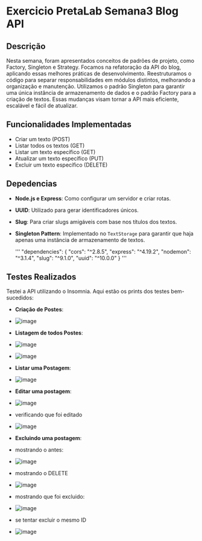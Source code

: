 # Exercicio PretaLab Semana3 Blog API

## Descrição

Nesta semana, foram apresentados conceitos de padrões de projeto, como Factory, Singleton e Strategy. Focamos na refatoração da API do blog, aplicando essas melhores práticas de desenvolvimento. Reestruturamos o código para separar responsabilidades em módulos distintos, melhorando a organização e manutenção. Utilizamos o padrão Singleton para garantir uma única instância de armazenamento de dados e o padrão Factory para a criação de textos. Essas mudanças visam tornar a API mais eficiente, escalável e fácil de atualizar.

## Funcionalidades Implementadas

- Criar um texto (POST)
- Listar todos os textos (GET)
- Listar um texto específico (GET)
- Atualizar um texto específico (PUT)
- Excluir um texto específico (DELETE)

## Depedencias 

- **Node.js e Express**: Como configurar um servidor e criar rotas.
- **UUID**: Utilizado para gerar identificadores únicos.
- **Slug**: Para criar slugs amigáveis com base nos títulos dos textos.
- **Singleton Pattern**: Implementado no `TextStorage` para garantir que haja apenas uma instância de armazenamento de textos.
  
  '''
   "dependencies": {
    "cors": "^2.8.5",
    "express": "^4.19.2",
    "nodemon": "^3.1.4",
    "slug": "^9.1.0",
    "uuid": "^10.0.0"
}
 '''

## Testes Realizados

Testei a API utilizando o Insomnia. Aqui estão os prints dos testes bem-sucedidos:
- **Criação de Postes**:
- ![image](https://github.com/user-attachments/assets/4f6be255-3257-4a2a-b55a-ed244695aa61)
- **Listagem de todos Postes**:
- ![image](https://github.com/user-attachments/assets/d81d09c9-8bed-4a19-be8a-3815bbd028b9)
- ![image](https://github.com/user-attachments/assets/c9ac6b6d-4364-446c-8d33-0ed3e13defaf)
  
- **Listar uma Postagem**:
- ![image](https://github.com/user-attachments/assets/48df66f2-9cc3-4b8d-bbb4-1ad5e9f1a7eb)

- **Editar uma postagem**:
- ![image](https://github.com/user-attachments/assets/cefaf37e-43b2-4a18-8f80-767f424e4b15)
- verificando que foi editado
- ![image](https://github.com/user-attachments/assets/ac071c39-d852-428d-a990-6062128f6afb)
- **Excluindo  uma postagem**:
- mostrando o antes:
- ![image](https://github.com/user-attachments/assets/d6e85722-fcab-437a-b4ab-0bc5071e4b41)
- mostrando o DELETE
- ![image](https://github.com/user-attachments/assets/d910d243-8333-4d6d-be1e-74d17183ca82)
- mostrando que foi excluido:
- ![image](https://github.com/user-attachments/assets/b2148727-1417-4fd6-9aa3-f195f18ec65e)
- se tentar excluir o mesmo ID
- ![image](https://github.com/user-attachments/assets/5d762588-9fc3-400d-ac8a-56aed2d59df5)






